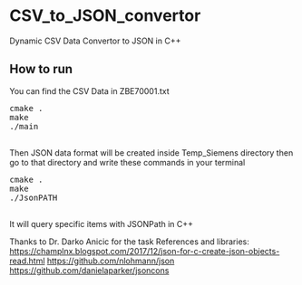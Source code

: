# CSV_to_JSON_convertor
Dynamic CSV Data Convertor to JSON in C++
## How to run
You can find the CSV Data in ZBE70001.txt

<pre>
cmake .
make
./main

</pre>

Then JSON data format will be created inside Temp_Siemens directory
then go to that directory and write these commands in your terminal

<pre>
cmake .
make
./JsonPATH

</pre>

It will query specific items with JSONPath in C++

Thanks to Dr. Darko Anicic for the task
References and libraries:
https://champlnx.blogspot.com/2017/12/json-for-c-create-json-objects-read.html
https://github.com/nlohmann/json
https://github.com/danielaparker/jsoncons
